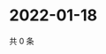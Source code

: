 # 2022-01-18

共 0 条

<!-- BEGIN WEIBO -->
<!-- 最后更新时间 Tue Jan 18 2022 03:07:52 GMT+0800 (China Standard Time) -->

<!-- END WEIBO -->
